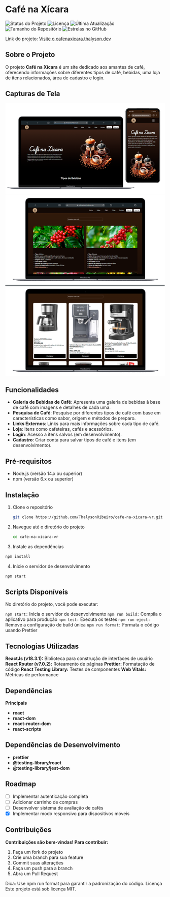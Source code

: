 # Café na Xícara

![Status do Projeto](https://img.shields.io/badge/status-em%20desenvolvimento-green)
![Licença](https://img.shields.io/badge/license-MIT-blue)
![Última Atualização](https://img.shields.io/github/last-commit/ThalysonRibeiro/cafe-na-xicara-vr)
![Tamanho do Repositório](https://img.shields.io/github/repo-size/ThalysonRibeiro/cafe-na-xicara-vr)
![Estrelas no GitHub](https://img.shields.io/github/stars/ThalysonRibeiro/cafe-na-xicara-vr?style=social)

Link do projeto:
<a href="https://cafenaxicara.thalyson.dev/" target="_blank">Visite o cafenaxicara.thalyson.dev</a>

## Sobre o Projeto

O projeto **Café na Xícara** é um site dedicado aos amantes de café, oferecendo informações sobre diferentes tipos de café, bebidas, uma loja de itens relacionados, área de cadastro e login.

## Capturas de Tela

![Página Inicial](src/assets/layout-image-projects-cafe-na-xicara.png)
![Galeria de Cafés](src/assets//cafes.png)
![Loja](src/assets/loja.png)

## Funcionalidades

- **Galeria de Bebidas de Café**: Apresenta uma galeria de bebidas à base de café com imagens e detalhes de cada uma.
- **Pesquisa de Café**: Pesquise por diferentes tipos de café com base em características como sabor, origem e métodos de preparo.
- **Links Externos**: Links para mais informações sobre cada tipo de café.
- **Loja**: Itens como cafeteiras, cafés e acessórios.
- **Login**: Acesso a itens salvos (em desenvolvimento).
- **Cadastro**: Criar conta para salvar tipos de café e itens (em desenvolvimento).

## Pré-requisitos

- Node.js (versão 14.x ou superior)
- npm (versão 6.x ou superior)

## Instalação

1. Clone o repositório

   ```bash
   git clone https://github.com/ThalysonRibeiro/cafe-na-xicara-vr.git
   ```

2. Navegue até o diretório do projeto
   ```bash
   cd cafe-na-xicara-vr
   ```
3. Instale as dependências

```bash
npm install
```

4.  Inicie o servidor de desenvolvimento

```bash
npm start
```

## Scripts Disponíveis

No diretório do projeto, você pode executar:

`npm start:` Inicia o servidor de desenvolvimento
`npm run build:` Compila o aplicativo para produção
`npm test:` Executa os testes
`npm run eject:` Remove a configuração de build única
`npm run format:` Formata o código usando Prettier

## Tecnologias Utilizadas

**ReactJs (v18.3.1):** Biblioteca para construção de interfaces de usuário
**React Router (v7.0.2):** Roteamento de páginas
**Prettier:** Formatação de código
**React Testing Library:** Testes de componentes
**Web Vitals:** Métricas de performance

## Dependências

**Principais**

- **react**
- **react-dom**
- **react-router-dom**
- **react-scripts**

## Dependências de Desenvolvimento

- **prettier**
- **@testing-library/react**
- **@testing-library/jest-dom**

## Roadmap

- [ ] Implementar autenticação completa
- [ ] Adicionar carrinho de compras
- [ ] Desenvolver sistema de avaliação de cafés
- [x] Implementar modo responsivo para dispositivos móveis

## Contribuições

**Contribuições são bem-vindas! Para contribuir:**

1. Faça um fork do projeto
2. Crie uma branch para sua feature
3. Commit suas alterações
4. Faça um push para a branch
5. Abra um Pull Request

Dica: Use npm run format para garantir a padronização do código.
Licença
Este projeto está sob licença MIT.
